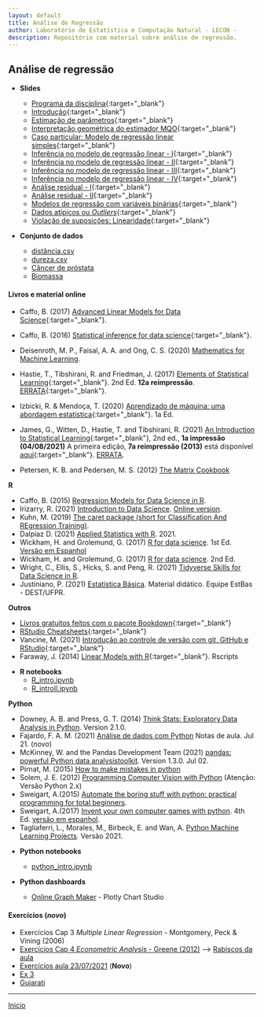 ```yaml
---
layout: default
title: Análise de Regressão
author: Laboratório de Estatística e Computação Natural - LECON -
description: Repositório com material sobre análise de regressão.
---
```



## Análise de regressão

* **Slides**
  - [Programa da disciplina](https://bit.ly/3jy4Rr1){:target="_blank"}
  - [Introdução](https://bit.ly/2U66DqM){:target="_blank"}
  - [Estimação de parâmetros](https://bit.ly/3CnTTwR){:target="_blank"}
  - [Interpretação geométrica do estimador MQO](https://bit.ly/3fCLn39){:target="_blank"}
  - [Caso particular: Modelo de regressão linear simples](https://bit.ly/3lKkq1s){:target="_blank"}
  - [Inferência no modelo de regressão linear - I](https://bit.ly/3yJspzL){:target="_blank"}
  - [Inferência no modelo de regressão linear - II](https://bit.ly/3CpYXke){:target="_blank"}
  - [Inferência no modelo de regressão linear - III](https://bit.ly/3jBSTg7){:target="_blank"}
  - [Inferência no modelo de regressão linear - IV](https://bit.ly/2VGT0Pi){:target="_blank"}
  - [Análise residual - I](https://bit.ly/3yvmZbb){:target="_blank"}
  - [Análise residual - II](https://bit.ly/3jss8dU){:target="_blank"}
  - [Modelos de regressão com variáveis binárias](https://bit.ly/3jFR9Cz){:target="_blank"}
  - [Dados atípicos ou _Outliers_](https://bit.ly/3AxzjIF){:target="_blank"}
  - [Violação de suposições: Linearidade](https://bit.ly/3jviHfA){:target="_blank"}


* **Conjunto de dados**
  - [distância.csv](https://bit.ly/3iuUMfi)
  - [dureza.csv](https://bit.ly/3AkmzVB)
  - [Câncer de próstata](https://bit.ly/3jvuGrD)
  - [Biomassa](https://bit.ly/3xtpmdu)


#### Livros e material online

  - Caffo, B. (2017) [Advanced Linear Models for Data Science](https://bit.ly/3gIfHKT){:target="_blank"}.
  - Caffo, B. (2016) [Statistical inference for data science](https://bit.ly/3qsjgbv){:target="_blank"}.
  - Deisenroth, M. P., Faisal, A. A. and Ong, C. S. (2020) [Mathematics for Machine Learning](https://bit.ly/3gUa1vZ).
  - Hastie, T., Tibshirani, R. and Friedman, J. (2017) [Elements of Statistical Learning](https://stanford.io/3gPor0n){:target="_blank"}. 2nd Ed. **12a reimpressão**. [ERRATA](https://stanford.io/3wIpcPD){:target="_blank"}.
  - Izbicki, R. & Mendoça, T. (2020) [Aprendizado de máquina: uma abordagem estatística](https://bit.ly/3zHVcFJ){:target="_blank"}. 1a Ed.
  - James, G., Witten, D., Hastie, T. and Tibshirani, R. (2021) [An Introduction to Statistical Learning](https://stanford.io/3jTwET3){:target="_blank"}, 2nd ed., **1a impressão (04/08/2021)** A primeira edição, **7a reimpressão (2013)** está disponível [aqui](https://bit.ly/3qjFmwz){:target="_blank"}. [ERRATA](https://www.statlearning.com/errata-first-edition).

  
  - Petersen, K. B. and Pedersen, M. S. (2012) [The Matrix Cookbook](http://www2.imm.dtu.dk/pubdb/edoc/imm3274.pdf)
  
**R**
  - Caffo, B. (2015) [Regression Models for Data Science in R](https://bit.ly/35FkZAz).
  - Irizarry, R. (2021) [Introduction to Data Science](https://bit.ly/2SRBJBK). [Online version](https://bit.ly/3zEySwF).
  -  Kuhn, M. (2019) [The caret package (short for Classification And REgression Training)](http://topepo.github.io/caret/).
  - Dalpiaz D. (2021) [Applied Statistics with R](https://daviddalpiaz.github.io/appliedstats/applied_statistics.pdf). 2021.
  -  Wickham, H. and Grolemund, G. (2017) [R for data science](https://r4ds.had.co.nz/). 1st Ed. [Versão em Espanhol](https://es.r4ds.hadley.nz/)
  -  Wickham, H. and Grolemund, G. (2017) [R for data science](https://r4ds.hadley.nz/). 2nd Ed.
  -  Wright, C., Ellis, S., Hicks, S. and Peng, R. (2021) [Tidyverse Skills for Data Science in R](https://bit.ly/3qhUDht).
  - Justiniano, P. (2021) [Estatística Básica](http://www.leg.ufpr.br/~paulojus/estbas/). Material didático. Equipe EstBas - DEST/UFPR.
  
  **Outros**
  - [Livros gratuitos feitos com o pacote Bookdown](https://bookdown.org/){:target="_blank"}
  - [RStudio Cheatsheets](https://www.rstudio.com/resources/cheatsheets/){:target="_blank"}
  - Vancine, M. (2021) [Introdução ao controle de versão com git, GitHub e RStudio](https://mauriciovancine.github.io/pt/short-course/short-course-git-github-rstudio/){:target="_blank"}
  - Faraway, J. (2014) [Linear Models with R](https://julianfaraway.github.io/faraway/LMR/){:target="_blank"}. Rscripts

* **R notebooks**
  - [R_intro.ipynb](https://bit.ly/2VEoXaB)
  - [R_introII.ipynb](https://bit.ly/3CBfzG2)

**Python**
  - Downey, A. B. and Press, G. T. (2014) [Think Stats: Exploratory Data Analysis in Python](https://bit.ly/3qhbeSH). Version 2.1.0.
  - Fajardo, F. A. M. (2021) [Análise de dados com Python](https://bit.ly/3xzvf9D) Notas de aula. Jul 21. (*novo*)
  - McKinney, W. and the Pandas Development Team (2021) [pandas: powerful Python data analysistoolkit](https://bit.ly/2Ty6A6V). Version 1.3.0. Jul 02.
  - Pirnat, M. (2015) [How to make mistakes in python](https://bit.ly/3BncZ5J)
  - Solem, J. E. (2012) [Programming Computer Vision with Python](https://bit.ly/3lkrOk8)  (Atenção: Versão Python 2.x)
  - Sweigart, A.(2015) [Automate the boring stuff with python: practical programming for total beginners](https://bit.ly/3wSPVrW).
  - Sweigart, A.(2017) [Invent your own computer games with python](https://bit.ly/3xU5yRx). 4th Ed. [versão em espanhol](https://bit.ly/3xRrRqQ).
  - Tagliaferri, L., Morales, M., Birbeck, E. and Wan, A. [Python Machine Learning Projects](https://bit.ly/3yyNyfS). Versão 2021.

   
* **Python notebooks**
  - [python_intro.ipynb](https://bit.ly/3jxh8fj)

* **Python dashboards**
  - [Online Graph Maker](https://bit.ly/3fl6RBG) - Plotly Chart Studio


#### Exercícios (*novo*)
  - Exercícios Cap 3 *Multiple Linear Regression* - Montgomery, Peck & Vining (2006)
  - [Exercícios Cap 4 *Econometric Analysis* - Greene (2012)](https://bit.ly/36LbX5r) --> [Rabiscos da aula](https://bit.ly/3kDgQFN) 
  - [Exercícios aula 23/07/2021](https://bit.ly/3zGOcYX) (**Novo**)
  - [Ex 3](https://bit.ly/3xUckXl)
  - [Gujarati](https://bit.ly/3rFQzs4)
  
  
  ***
  [Inicio](https://bit.ly/3jviHfA)
  

